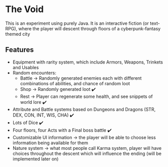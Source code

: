 # The Void
 This is an experiment using purely Java. It is an interactive fiction (or text-RPG), where the player will descent through floors of a cyberpunk-fantasy themed city
 
 ## Features
 - Equipment with rarity system, which include Armors, Weapons, Trinkets and Usables
 - Random encounters:
   - Battle -> Randomly generated enemies each with different combinations of abilities, and chance of random loot
   - Shop -> Randomly generated loot :heavy_check_mark:
   - Rest -> Player can regenerate some health, and see snippets of world lore :heavy_check_mark:
 - Attribute and Battle systems based on Dungeons and Dragons (STR, DEX, CON, INT, WIS, CHA) :heavy_check_mark:
 - Lots of Dice :heavy_check_mark:
 - Four floors, four Acts with a Final boss battle :heavy_check_mark:
 - Customizable UI information -> the player will be able to choose less information being available for them
 - Nature system -> what most people call Karma system, player will have choices throughout the descent which will influence the ending (will be implemented later on)
